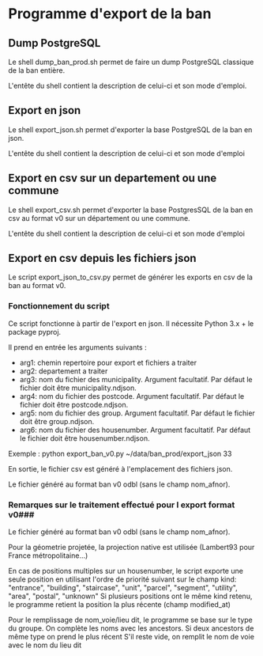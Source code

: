 # Programme d'export de la ban

## Dump PostgreSQL ##
Le shell dump_ban_prod.sh permet de faire un dump PostgreSQL classique de la ban entière.

L'entête du shell contient la description de celui-ci et son mode d'emploi.

## Export en json ## 
Le shell export_json.sh permet d'exporter la base PostgreSQL de la ban en json.

L'entête du shell contient la description de celui-ci et son mode d'emploi

## Export en csv sur un departement ou une commune ##
Le shell export_csv.sh permet d'exporter la base PostgresSQL de la ban en csv au format v0 sur un département ou une commune.

L'entête du shell contient la description de celui-ci et son mode d'emploi

## Export en csv depuis les fichiers json ##
Le script export_json_to_csv.py permet de générer les exports en csv de la ban au format v0.

### Fonctionnement du script
Ce script fonctionne à partir de l'export en json.
Il nécessite Python 3.x + le package pyproj.

Il prend en entrée les arguments suivants :

- arg1: chemin repertoire pour export et fichiers a traiter
- arg2: departement a traiter
- arg3: nom du fichier des municipality. Argument facultatif. Par défaut le fichier doit être municipality.ndjson. 
- arg4: nom du fichier des postcode. Argument facultatif. Par défaut le fichier doit être postcode.ndjson.
- arg5: nom du fichier des group. Argument facultatif. Par défaut le fichier doit être group.ndjson.
- arg6: nom du fichier des housenumber. Argument facultatif. Par défaut le fichier doit être housenumber.ndjson.

Exemple :  python export_ban_v0.py ~/data/ban_prod/export_json 33

En sortie, le fichier csv est généré à l'emplacement des fichiers json. 

Le fichier généré au format ban v0 odbl (sans le champ nom_afnor).

### Remarques sur le traitement effectué pour l export format v0###
Le fichier généré au format ban v0 odbl (sans le champ nom_afnor).

Pour la géometrie projetée, la projection native est utilisée (Lambert93 pour France métropolitaine...)

En cas de positions multiples sur un housenumber, le script exporte une seule position en utilisant l'ordre de priorité suivant sur le champ kind:
"entrance", "building", "staircase", "unit", "parcel", "segment", "utility", "area", "postal", "unknown"
Si plusieurs positions ont le même kind retenu, le programme retient la position la plus récente (champ modified_at)

Pour le remplissage de nom_voie/lieu dit, le programme se base sur le type du groupe.
On complète les noms avec les ancestors. Si deux ancestors de même type on prend le plus récent
S'il reste vide, on remplit le nom de voie avec le nom du lieu dit
